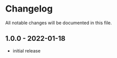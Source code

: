 # Changelog

All notable changes will be documented in this file.

## 1.0.0 - 2022-01-18

- initial release
